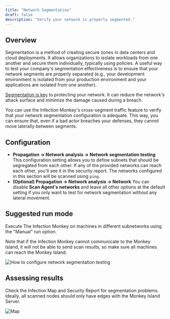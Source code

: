```yaml
---
title: "Network Segmentation"
draft: false
description: "Verify your network is properly segmented."
---
```


## Overview

Segmentation is a method of creating secure zones in data centers and cloud deployments. It allows organizations to isolate workloads from one another and secure them individually, typically using policies. A useful way to test your company's segmentation effectiveness is to ensure that your network segments are properly separated (e.g., your development environment is isolated from your production environment and your applications are isolated from one another).

[Segmentation is key](https://www.akamai.com/products/akamai-segmentation/use-cases) to protecting your network. It can reduce the network's attack surface and minimize the damage caused during a breach.

You can use the Infection Monkey's cross-segment traffic feature to verify that your network segmentation configuration is adequate. This way, you can ensure that, even if a bad actor breaches your defenses, they cannot move laterally between segments.


## Configuration

- **Propagation -> Network analysis -> Network segmentation testing** This configuration setting allows you to define
 subnets that should be segregated from each other. If any of the provided networks can reach each other, you'll see it
 in the security report. The networks configured in this section will be scanned using `ping`.
- **(Optional) Propagation -> Network analysis -> Network** You can disable **Scan Agent's networks** and leave all other options at the default setting if you only want to test for network segmentation without any lateral movement.

## Suggested run mode

Execute The Infection Monkey on machines in different subnetworks using the "Manual" run option.

 Note that if the Infection Monkey cannot communicate to the Monkey Island, it will
 not be able to send scan results, so make sure all machines can reach the Monkey Island.

![How to configure network segmentation testing](/images/island/configuration-page/segmentation-configuration.png "How to configure network segmentation testing")

## Assessing results

Check the Infection Map and Security Report for segmentation problems. Ideally, all scanned nodes should only have edges with the Monkey Island Server.

![Map](/images/island/infection-map-page/segmentation-map.png "Map")
